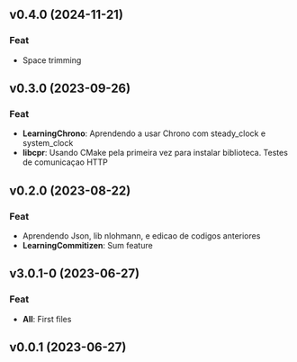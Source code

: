 ## v0.4.0 (2024-11-21)

### Feat

- Space trimming

## v0.3.0 (2023-09-26)

### Feat

- **LearningChrono**: Aprendendo a usar Chrono com steady_clock e system_clock
- **libcpr**: Usando CMake pela primeira vez para instalar biblioteca. Testes de comunicaçao HTTP

## v0.2.0 (2023-08-22)

### Feat

- Aprendendo Json, lib nlohmann, e edicao de codigos anteriores
- **LearningCommitizen**: Sum feature

## v3.0.1-0 (2023-06-27)

### Feat

- **All**: First files

## v0.0.1 (2023-06-27)
